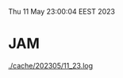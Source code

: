 Thu 11 May 23:00:04 EEST 2023
# JAM
<a href='./cache/202305/11_23.log'>./cache/202305/11_23.log</a>
